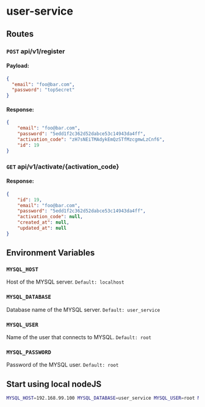 # user-service

## Routes

### `POST` api/v1/register
#### Payload:
```json
{
  "email": "foo@bar.com",
  "password": "topSecret"
}
```
#### Response:
```json
{
    "email": "foo@bar.com",
    "password": "5edd1f2c362d52dabce53c14943da4ff",
    "activation_code": "zH7sNEiTMAdykEmQzSTfMzcgmwLzCnf6",
    "id": 19
}
```
### `GET` api/v1/activate/{activation_code}
#### Response:
```json
{
    "id": 19,
    "email": "foo@bar.com",
    "password": "5edd1f2c362d52dabce53c14943da4ff",
    "activation_code": null,
    "created_at": null,
    "updated_at": null
}
```

## Environment Variables
### `MYSQL_HOST`
Host of the MYSQL server. `Default: localhost`
### `MYSQL_DATABASE`
Database name of the MYSQL server. `Default: user_service`
### `MYSQL_USER`
Name of the user that connects to MYSQL. `Default: root`
### `MYSQL_PASSWORD`
Password of the MYSQL user. `Default: root`

## Start using local nodeJS
```bash
MYSQL_HOST=192.168.99.100 MYSQL_DATABASE=user_service MYSQL_USER=root MYSQL_PASSWORD=root npm start
```
